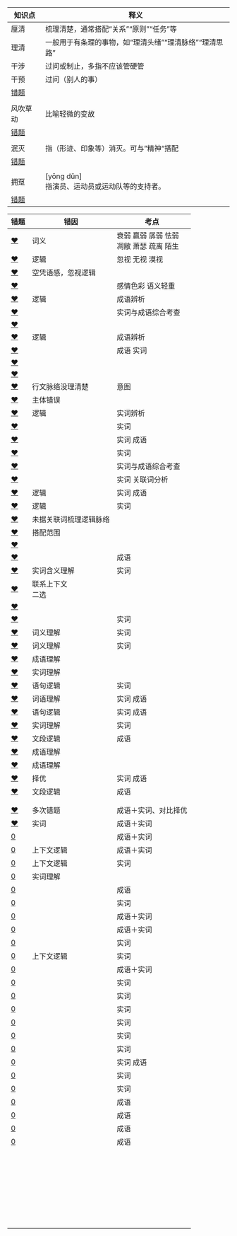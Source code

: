 













| 知识点                                                       | 释义                                                   |
| ------------------------------------------------------------ | ------------------------------------------------------ |
| 厘清                                                         | 梳理清楚，通常搭配“关系”“原则”“任务”等                 |
| 理清                                                         | 一般用于有条理的事物，如“理清头绪”“理清脉络”“理清思路” |
| 干涉                                                         | 过问或制止，多指不应该管硬管                           |
| 干预                                                         | 过问（别人的事）                                       |
| [错题](http://v.huatu.com/tiku/searchquestion?keyword=干预干涉&isRecommend=0&isHistory=0) |                                                        |
|                                                              |                                                        |
| 风吹草动                                                     | 比喻轻微的变故                                         |
| [错题](http://v.huatu.com/tiku/searchquestion?keyword=脆弱风吹草动&isRecommend=0&isHistory=0) |                                                        |
|                                                              |                                                        |
| 泯灭                                                         | 指（形迹、印象等）消灭。可与”精神“搭配                 |
| [错题](http://v.huatu.com/tiku/searchquestion?keyword=虚幻一闪而逝&isRecommend=0&isHistory=0) |                                                        |
|                                                              |                                                        |
| 拥趸                                                         | [yōng dǔn]<br />指演员、运动员或运动队等的支持者。     |
| [错题](http://v.huatu.com/tiku/searchquestion?keyword=拥趸&isRecommend=0&isHistory=0) |                                                        |





| 错题                                                         | 错因                   | 考点                                         |
| ------------------------------------------------------------ | ---------------------- | -------------------------------------------- |
| [❤](http://v.huatu.com/tiku/searchquestion?keyword=衰弱凋敝&isRecommend=0&isHistory=0) | 词义                   | 衰弱 羸弱 孱弱 怯弱<br />凋敝 萧瑟 疏离 陌生 |
| [❤](http://v.huatu.com/tiku/searchquestion?keyword=无视异化&isRecommend=0&isHistory=0) | 逻辑                   | 忽视 无视 漠视                               |
| [❤](http://v.huatu.com/tiku/searchquestion?keyword=沮丧洒脱&isRecommend=0&isHistory=0) | 空凭语感，忽视逻辑     |                                              |
| [❤](http://v.huatu.com/tiku/searchquestion?keyword=倾心震撼&isRecommend=0&isHistory=0) |                        | 感情色彩 语义轻重                            |
| [❤](http://v.huatu.com/tiku/searchquestion?keyword=当有来自同龄人的压力时&isRecommend=0&isHistory=0) | 逻辑                   | 成语辨析                                     |
| [❤](http://v.huatu.com/tiku/searchquestion?keyword=载临闻名于世&isRecommend=0&isHistory=0) |                        | 实词与成语综合考查                           |
| [❤](http://v.huatu.com/tiku/searchquestion?keyword=坚韧不拔长盛不衰&isRecommend=0&isHistory=0) |                        |                                              |
| [❤](http://v.huatu.com/tiku/searchquestion?keyword=如果你的生活中没有伟大、高贵的人和有智慧的人怎么办&isRecommend=0&isHistory=0) | 逻辑                   | 成语辨析                                     |
| [❤](http://v.huatu.com/tiku/searchquestion?keyword=中国制造业超越美国指日可待&isRecommend=0&isHistory=0) |                        | 成语 实词                                    |
| [❤](http://v.huatu.com/tiku/searchquestion?keyword=条纹，作为最简洁而又生机勃勃的视觉设计语言&isRecommend=0&isHistory=0) |                        |                                              |
| [❤](http://v.huatu.com/tiku/searchquestion?keyword=调侃戳中&isRecommend=0&isHistory=0) |                        |                                              |
| [❤](http://v.huatu.com/tiku/searchquestion?keyword=一药多名的现象在我国非常普遍&isRecommend=0&isHistory=0) | 行文脉络没理清楚       | 意图                                         |
| [❤](http://v.huatu.com/tiku/searchquestion?keyword=人类活动对地球生态系统产生严重影响&isRecommend=0&isHistory=0) | 主体错误               |                                              |
| [❤](http://v.huatu.com/tiku/searchquestion?keyword=周密企图&isRecommend=0&isHistory=0) | 逻辑                   | 实词辨析                                     |
| [❤](http://v.huatu.com/tiku/searchquestion?keyword=形象主流&isRecommend=0&isHistory=0) |                        | 实词                                         |
| [❤](http://v.huatu.com/tiku/searchquestion?keyword=际遇杀鸡取卵&isRecommend=0&isHistory=0) |                        | 实词  成语                                   |
| [❤](http://v.huatu.com/tiku/searchquestion?keyword=追捧附庸&isRecommend=0&isHistory=0) |                        | 实词                                         |
| [❤](http://v.huatu.com/tiku/searchquestion?keyword=零散毕竟&isRecommend=0&isHistory=0) |                        | 实词与成语综合考查                           |
| [❤](http://v.huatu.com/tiku/searchquestion?keyword=动荡迂回&isRecommend=0&isHistory=0) |                        | 实词  关联词分析                             |
| [❤](http://v.huatu.com/tiku/searchquestion?keyword=波澜壮阔鱼目混珠&isRecommend=0&isHistory=0) | 逻辑                   | 实词  成语                                   |
| [❤](http://v.huatu.com/tiku/searchquestion?keyword=收集差异化&isRecommend=0&isHistory=0) | 逻辑                   | 实词                                         |
| [❤](http://v.huatu.com/tiku/searchquestion?keyword=彰显护佑&isRecommend=0&isHistory=0) | 未据关联词梳理逻辑脉络 |                                              |
| [❤](http://v.huatu.com/tiku/searchquestion?keyword=直截了当几率&isRecommend=0&isHistory=0) | 搭配范围               |                                              |
| [❤](http://v.huatu.com/tiku/searchquestion?keyword=不遗余力追求优势&isRecommend=0&isHistory=0) |                        |                                              |
| [❤](http://v.huatu.com/tiku/searchquestion?keyword=传承红色基因，重要性不言而喻&isRecommend=0&isHistory=0) |                        | 成语                                         |
| [❤](http://v.huatu.com/tiku/searchquestion?keyword=抛弃缺陷&isRecommend=0&isHistory=0) | 实词含义理解           | 实词                                         |
| [❤](http://v.huatu.com/tiku/searchquestion?keyword=按图索骥推荐&isRecommend=0&isHistory=0) | 联系上下文<br />二选   |                                              |
| [❤](http://v.huatu.com/tiku/searchquestion?keyword=忧患杀鸡取卵&isRecommend=0&isHistory=0) |                        |                                              |
| [❤](http://v.huatu.com/tiku/searchquestion?keyword=短暂++延伸&isRecommend=0&isHistory=0) |                        | 实词                                         |
| [❤](http://v.huatu.com/tiku/searchquestion?keyword=无校籍管理&isRecommend=0&isHistory=0) | 词义理解               | 实词                                         |
| [❤](http://v.huatu.com/tiku/searchquestion?keyword=拷问++++镌刻&isRecommend=0&isHistory=0) | 词义理解               | 实词                                         |
| [❤](http://v.huatu.com/tiku/searchquestion?keyword=广泛等量齐观&isRecommend=0&isHistory=0) | 成语理解               |                                              |
| [❤](http://v.huatu.com/tiku/searchquestion?keyword=演进洗礼历练&isRecommend=0&isHistory=0) | 实词理解               |                                              |
| [❤](http://v.huatu.com/tiku/searchquestion?keyword=接纳人工智能是今天社会发展、经济增长、人类演化的&isRecommend=0&isHistory=0) | 语句逻辑               | 实词                                         |
| [❤](http://v.huatu.com/tiku/searchquestion?keyword=不可端倪预判&isRecommend=0&isHistory=0) | 词语理解               | 实词 成语                                    |
| [❤](http://v.huatu.com/tiku/searchquestion?keyword=迫在眉睫明晰&isRecommend=0&isHistory=0) | 语句逻辑               | 实词 成语                                    |
| [❤](http://v.huatu.com/tiku/searchquestion?keyword=图景迟疑延宕&isRecommend=0&isHistory=0) | 实词理解               | 实词                                         |
| [❤](http://v.huatu.com/tiku/searchquestion?keyword=广开言路以理服人&isRecommend=0&isHistory=0) | 文段逻辑               | 成语                                         |
| [❤](http://v.huatu.com/tiku/searchquestion?keyword=触类旁通指点迷津&isRecommend=0&isHistory=0) | 成语理解               |                                              |
| [❤](http://v.huatu.com/tiku/searchquestion?keyword=曲意逢迎心口不一&isRecommend=0&isHistory=0) | 成语理解               |                                              |
| [❤](http://v.huatu.com/tiku/searchquestion?keyword=崩塌自生自灭&isRecommend=0&isHistory=0) | 择优                   | 实词 成语                                    |
| [❤](http://v.huatu.com/tiku/searchquestion?keyword=斗转星移严丝合缝&isRecommend=0&isHistory=0) | 文段逻辑               | 成语                                         |
|                                                              |                        |                                              |
|                                                              |                        |                                              |
| [❤](http://v.huatu.com/tiku/searchquestion?keyword=痛不欲生悸动&isRecommend=0&isHistory=0) | 多次错题               | 成语＋实词、对比择优                         |
| [❤](http://v.huatu.com/tiku/searchquestion?keyword=大相径庭忽视&isRecommend=0&isHistory=0) | 实词                   | 成语＋实词                                   |
| [0](http://v.huatu.com/tiku/searchquestion?keyword=按部就班挖掘&isRecommend=0&isHistory=0) |                        | 成语＋实词                                   |
| [0](http://v.huatu.com/tiku/searchquestion?keyword=举足轻重徜徉&isRecommend=0&isHistory=0) | 上下文逻辑             | 成语＋实词                                   |
| [0](http://v.huatu.com/tiku/searchquestion?keyword=破解释放&isRecommend=0&isHistory=0) | 上下文逻辑             | 实词                                         |
| [0](http://v.huatu.com/tiku/searchquestion?keyword=固化祈求&isRecommend=0&isHistory=0) | 实词理解               |                                              |
| [0](http://v.huatu.com/tiku/searchquestion?keyword=科学研究的概率是999个想法&isRecommend=0&isHistory=0) |                        | 成语                                         |
| [0](http://v.huatu.com/tiku/searchquestion?keyword=接纳蜕变&isRecommend=0&isHistory=0) |                        | 实词                                         |
| [0](http://v.huatu.com/tiku/searchquestion?keyword=言之凿凿加减&isRecommend=0&isHistory=0) |                        | 成语＋实词                                   |
| [0](http://v.huatu.com/tiku/searchquestion?keyword=新鲜矢志不渝&isRecommend=0&isHistory=0) |                        | 成语＋实词                                   |
| [0](http://v.huatu.com/tiku/searchquestion?keyword=联系引发&isRecommend=0&isHistory=0) |                        | 实词                                         |
| [0](http://v.huatu.com/tiku/searchquestion?keyword=撬动专业&isRecommend=0&isHistory=0) | 上下文逻辑             | 实词                                         |
| [0](http://v.huatu.com/tiku/searchquestion?keyword=陶冶匹夫之勇&isRecommend=0&isHistory=0) |                        | 成语＋实词                                   |
| [0](http://v.huatu.com/tiku/searchquestion?keyword=刺激彰显讨论&isRecommend=0&isHistory=0) |                        | 实词                                         |
| [0](http://v.huatu.com/tiku/searchquestion?keyword=掌握摸索&isRecommend=0&isHistory=0) |                        | 实词                                         |
| [0](http://v.huatu.com/tiku/searchquestion?keyword=成熟过渡&isRecommend=0&isHistory=0) |                        | 实词                                         |
| [0](http://v.huatu.com/tiku/searchquestion?keyword=重点忧虑&isRecommend=0&isHistory=0) |                        | 实词                                         |
| [0](http://v.huatu.com/tiku/searchquestion?keyword=逆转缩影&isRecommend=0&isHistory=0) |                        | 实词                                         |
| [0](http://v.huatu.com/tiku/searchquestion?keyword=它要求我们既要从民族的角度进行思考&isRecommend=0&isHistory=0) |                        | 实词                                         |
| [0](http://v.huatu.com/tiku/searchquestion?keyword=自成一体整合&isRecommend=0&isHistory=0) |                        | 实词 成语                                    |
| [0](http://v.huatu.com/tiku/searchquestion?keyword=塑造迟缓&isRecommend=0&isHistory=0) |                        | 实词                                         |
| [0](http://v.huatu.com/tiku/searchquestion?keyword=罗列相似&isRecommend=0&isHistory=0) |                        | 实词                                         |
| [0](http://v.huatu.com/tiku/searchquestion?keyword=进退失据扬长避短&isRecommend=0&isHistory=0) |                        | 成语                                         |
| [0](http://v.huatu.com/tiku/searchquestion?keyword=不刊之论见仁见智&isRecommend=0&isHistory=0) |                        | 成语                                         |
| [0](http://v.huatu.com/tiku/searchquestion?keyword=笑里藏刀剑走偏锋&isRecommend=0&isHistory=0) |                        | 成语                                         |
| [0](http://v.huatu.com/tiku/searchquestion?keyword=苦心孤诣奄奄一息&isRecommend=0&isHistory=0) |                        | 成语                                         |
|                                                              |                        |                                              |
|                                                              |                        |                                              |
|                                                              |                        |                                              |
|                                                              |                        |                                              |
|                                                              |                        |                                              |
|                                                              |                        |                                              |
|                                                              |                        |                                              |
|                                                              |                        |                                              |
|                                                              |                        |                                              |
|                                                              |                        |                                              |
|                                                              |                        |                                              |
|                                                              |                        |                                              |
|                                                              |                        |                                              |
|                                                              |                        |                                              |
|                                                              |                        |                                              |
|                                                              |                        |                                              |
|                                                              |                        |                                              |
|                                                              |                        |                                              |
|                                                              |                        |                                              |
|                                                              |                        |                                              |
|                                                              |                        |                                              |
|                                                              |                        |                                              |
|                                                              |                        |                                              |
|                                                              |                        |                                              |
|                                                              |                        |                                              |
|                                                              |                        |                                              |
|                                                              |                        |                                              |
|                                                              |                        |                                              |
|                                                              |                        |                                              |
|                                                              |                        |                                              |